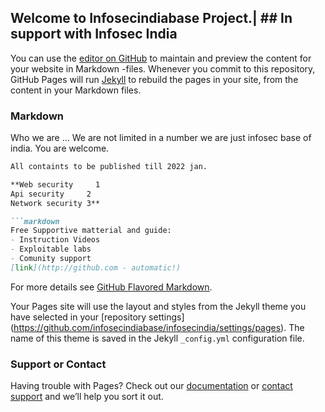 ## Welcome to Infosecindiabase Project.| ## In support with Infosec India
You can use the [editor on GitHub](https://github.com/infosecindiabase/infosecindia/edit/gh-pages/index.md) to maintain and preview the content for your website in Markdown -files.
Whenever you commit to this repository, GitHub Pages will run [Jekyll](https://jekyllrb.com/) to rebuild the pages in your site, from the content in your Markdown files.

### Markdown
Who we are ... 
              We are not limited in a number we are just infosec base of india. You are welcome. 

```markdown
All containts to be published till 2022 jan. 

**Web security     1
Api security     2
Network security 3**

```markdown
Free Supportive matterial and guide:
- Instruction Videos
- Exploitable labs
- Comunity support
[link](http://github.com - automatic!)
```

For more details see [GitHub Flavored Markdown](https://guides.github.com/features/mastering-markdown/).


Your Pages site will use the layout and styles from the Jekyll theme you have selected in your [repository settings]
(https://github.com/infosecindiabase/infosecindia/settings/pages). The name of this theme is saved in the Jekyll `_config.yml` configuration file.

### Support or Contact

Having trouble with Pages? Check out our [documentation](https://docs.github.com/categories/github-pages-basics/) or [contact support](https://support.github.com/contact) and we’ll help you sort it out.

